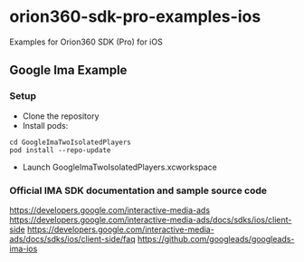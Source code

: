 # orion360-sdk-pro-examples-ios
Examples for Orion360 SDK (Pro) for iOS

## Google Ima Example

### Setup

- Clone the repository
- Install pods:
```
cd GoogleImaTwoIsolatedPlayers
pod install --repo-update
```
- Launch GoogleImaTwoIsolatedPlayers.xcworkspace

### Official IMA SDK documentation and sample source code
https://developers.google.com/interactive-media-ads
https://developers.google.com/interactive-media-ads/docs/sdks/ios/client-side
https://developers.google.com/interactive-media-ads/docs/sdks/ios/client-side/faq
https://github.com/googleads/googleads-ima-ios